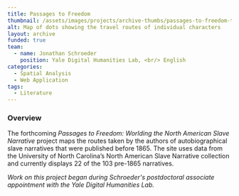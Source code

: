 ```yaml
---
title: Passages to Freedom
thumbnail: /assets/images/projects/archive-thumbs/passages-to-freedom-thumb.jpg
alt: Map of dots showing the travel routes of individual characters
layout: archive
funded: true
team:
  - name: Jonathan Schroeder
    position: Yale Digital Humanities Lab, <br/> English
categories:
  - Spatial Analysis
  - Web Application
tags:
  - Literature
---
```


### Overview

The forthcoming *Passages to Freedom: Worlding the North American Slave Narrative* project maps the routes taken by the authors of autobiographical slave narratives that were published before 1865. The site uses data from the University of North Carolina’s North American Slave Narrative collection and currently displays 22 of the 103 pre-1865 narratives.

*Work on this project began during Schroeder's postdoctoral associate appointment with the Yale Digital Humanities Lab.*